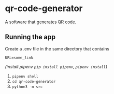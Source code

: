 # qr-code-generator

A software that generates QR code.

## Running the app

Create a .env file in the same directory that contains
```
URL=some_link
```

_(install pipenv `pip install pipenv`, `pipenv install`)_

1. `pipenv shell`
2. `cd qr-code-generator`
3. `python3 -m src`
